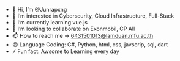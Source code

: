 - 👋 Hi, I’m @Junrapxng
- 👀 I’m interested in Cyberscurity, Cloud Infrastructure, Full-Stack
- 🌱 I’m currently learning vue.js
- 💞️ I’m looking to collaborate on Exonmobil, CP All
- 📫 How to reach me => 6431501013@lamduan.mfu.ac.th
- 😄 Language Coding: C#, Python, html, css, javscrip, sql, dart
- ⚡ Fun fact: Awsome to Learning every day

<!---
Junrapxng/Junrapxng is a ✨ special ✨ repository because its `README.md` (this file) appears on your GitHub profile.
You can click the Preview link to take a look at your changes.
--->
